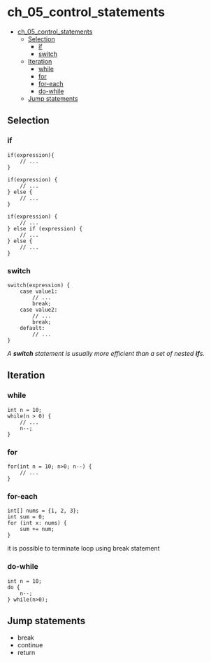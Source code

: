 # ch_05_control_statements
<!-- TOC -->
* [ch_05_control_statements](#ch_05_control_statements)
  * [Selection](#selection)
    * [if](#if)
    * [switch](#switch)
  * [Iteration](#iteration)
    * [while](#while)
    * [for](#for)
    * [for-each](#for-each)
    * [do-while](#do-while)
  * [Jump statements](#jump-statements)
<!-- TOC -->

## Selection

### if
```
if(expression){
    // ...
}
```

```
if(expression) {
    // ...
} else {
    // ...
}
```

```
if(expression) {
    // ...
} else if (expression) {
    // ...
} else {
    // ...
}
```

### switch
```
switch(expression) {
    case value1: 
        // ...
        break;
    case value2:
        // ...
        break;
    default:
        // ...
}
```

_A **switch** statement is usually more efficient than a set of nested **if**s._

## Iteration

### while
```
int n = 10;
while(n > 0) {
    // ...
    n--;
}
```

### for
```
for(int n = 10; n>0; n--) {
    // ...
}
```

### for-each

```
int[] nums = {1, 2, 3};
int sum = 0;
for (int x: nums) {
    sum += num;
}
```

it is possible to terminate loop using break statement

### do-while

```
int n = 10;
do {
    n--;
} while(n>0);
```

## Jump statements
- break
- continue
- return